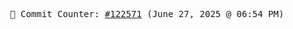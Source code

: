 <p align="center">
    <samp>
        📮 Commit Counter: <a href="https://github.com/Javascript-void0/Javascript-void0/commits/main">#122571</a> (June 27, 2025 @ 06:54 PM)
    </samp>
</p>